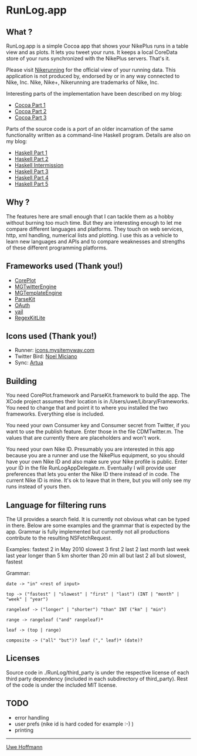# RunLog.app

## What ?

RunLog.app is a simple Cocoa app that shows your NikePlus runs in a table view and as plots. It lets you tweet your runs. It keeps a local CoreData store of your runs synchronized with the NikePlus servers. That's it.

Please visit [Nikerunning](http://nikerunning.nike.com/nikeplus/) for the official view of your running data. This application is not produced by, endorsed by or in any way connected to Nike, Inc. Nike, Nike+, Nikerunning are trademarks of Nike, Inc.

Interesting parts of the implementation have been described on my blog:

* [Cocoa Part 1](https://github.com/uwedeportivo/NikePlus-Cocoa-RunLog/wiki/nikeruns-in-cocoa,-part-1)
* [Cocoa Part 2](https://github.com/uwedeportivo/NikePlus-Cocoa-RunLog/wiki/nikeruns-in-cocoa,-part-2)
* [Cocoa Part 3](https://github.com/uwedeportivo/NikePlus-Cocoa-RunLog/wiki/nikeruns-in-cocoa,-part-3)

Parts of the source code is a port of an older incarnation of the same functionality written as a command-line Haskell program. Details are also on my blog:

* [Haskell Part 1](https://github.com/uwedeportivo/NikePlus-Cocoa-RunLog/wiki/publishing-nike-runs-part1:-numeric-lists)
* [Haskell Part 2](https://github.com/uwedeportivo/NikePlus-Cocoa-RunLog/wiki/publishing-nike-runs,-part-2:-google-charts)
* [Haskell Intermission](https://github.com/uwedeportivo/NikePlus-Cocoa-RunLog/wiki/publishing-nike-runs,-intermission:-flip-id)
* [Haskell Part 3](https://github.com/uwedeportivo/NikePlus-Cocoa-RunLog/wiki/publishing-nike-runs,-part-3:-handling-xml)
* [Haskell Part 4](https://github.com/uwedeportivo/NikePlus-Cocoa-RunLog/wiki/publishing-nike-runs,-part-4:-string-templates)
* [Haskell Part 5](https://github.com/uwedeportivo/NikePlus-Cocoa-RunLog/wiki/publishing-nike-runs,-part-5:-blogging-and-twitter)

## Why ?

The features here are small enough that I can tackle them as a hobby without burning too much time. But they are interesting enough to let me compare different languages and platforms. They touch on web services, http, xml handling, numerical lists and plotting. I use this as a vehicle to learn new languages and APIs and to compare weaknesses and strengths of these different programming platforms.

## Frameworks used (Thank you!)

* [CorePlot](http://code.google.com/p/core-plot/)
* [MGTwitterEngine](https://github.com/mattgemmell/MGTwitterEngine)
* [MGTemplateEngine](http://mattgemmell.com/2008/05/20/mgtemplateengine-templates-with-cocoa)
* [ParseKit](http://parsekit.com/)
* [OAuth](http://oauth.net/code/)
* [yajl](http://lloyd.github.com/yajl/)
* [RegexKitLite](http://regexkit.sourceforge.net/RegexKitLite/)

## Icons used (Thank you!)

* Runner: [icons.mysitemyway.com](http://icons.mysitemyway.com/free-clipart-icons/1/sports-running-icon-id/43735/style-id/333/blue-tiedyed-cloth-icons/sports-hobbies/)
* Twitter Bird: [Noel Miciano](http://noelmiciano.wordpress.com/2009/03/28/free-twitter-icon/)
* Sync: [Artua](http://www.artua.com/view/icons/name/macosxstyle/)

## Building

You need CorePlot.framework and ParseKit.framework to build the app. The XCode project assumes their location is in /Users/uwe/Library/Frameworks. You need to change that and point it to where you installed the two frameworks. Everything else is included.

You need your own Consumer key and Consumer secret from Twitter, if you want to use the publish feature. Enter those in the file CDMTwitter.m. The values that are currently there are placeholders and won't work.

You need your own Nike ID. Presumably you are interested in this app because you are a runner and use the NikePlus equipment, so you should have your own Nike ID and also make sure your Nike profile is public. Enter your ID in the file RunLogAppDelegate.m. Eventually I will provide user preferences that lets you enter the Nike ID there instead of in code. The current Nike ID is mine. It's ok to leave that in there, but you will only see my runs instead of yours then. 

## Language for filtering runs

The UI provides a search field. It is currently not obvious what can be typed in there. Below are some examples and the grammar that is expected by the app. Grammar is fully implemented but currently not all productions contribute to the resulting NSFetchRequest. 

Examples:
	fastest 2 in May 2010
	slowest 3
	first 2
	last 2
	last month
	last week
	last year
	longer than 5 km
	shorter than 20 min
	all but last 2
	all but slowest, fastest

Grammar:

	date -> "in" <rest of input>

	top -> ("fastest" | "slowest" | "first" | "last") (INT | "month" | "week" | "year")

	rangeleaf -> ("longer" | "shorter") "than" INT ("km" | "min")

	range -> rangeleaf ("and" rangeleaf)*

	leaf -> (top | range)

	composite -> ("all" "but")? leaf ("," leaf)* (date)?


## Licenses

Source code in ./RunLog/third\_party is under the respective license of each third party dependency (included in each subdirectory of third\_party). Rest of the code is under the included MIT license.

## TODO

* error handling
* user prefs (nike id is hard coded for example :-) )
* printing

* * *

[Uwe Hoffmann]()



